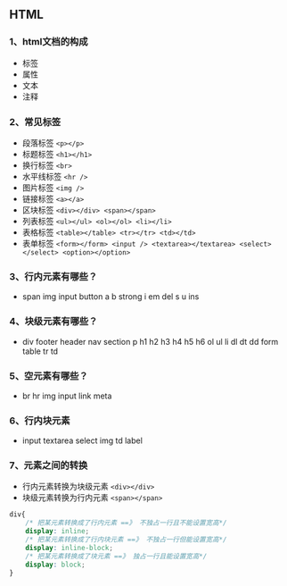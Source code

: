 ## HTML
 
### 1、html文档的构成
- 标签
- 属性
- 文本
- 注释

### 2、常见标签
- 段落标签 `<p></p>`
- 标题标签 `<h1></h1>`
- 换行标签 `<br>`
- 水平线标签 `<hr />`
- 图片标签 `<img />`
- 链接标签 `<a></a>`
- 区块标签 `<div></div> <span></span>`
- 列表标签 `<ul></ul> <ol></ol> <li></li>`
- 表格标签 `<table></table> <tr></tr> <td></td>`
- 表单标签 `<form></form> <input /> <textarea></textarea> <select></select> <option></option>`

### 3、行内元素有哪些？

- span img input button a b strong i em del s u ins

### 4、块级元素有哪些？

- div footer header nav section p h1 h2 h3 h4 h5 h6 ol ul li dl dt dd form table tr td

### 5、空元素有哪些？

- br hr img input link meta

### 6、行内块元素

- input textarea select img td label

### 7、元素之间的转换

- 行内元素转换为块级元素 `<div></div>`
- 块级元素转换为行内元素 `<span></span>`

```css
div{
    /* 把某元素转换成了行内元素 ==》 不独占一行且不能设置宽高*/
    display: inline;
    /* 把某元素转换成了行内块元素 ==》 不独占一行但能设置宽高*/
    display: inline-block;
    /* 把某元素转换成了块元素 ==》 独占一行且能设置宽高*/
    display: block;
}
```








